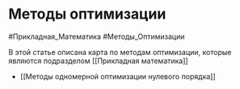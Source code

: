 # Методы оптимизации
#Прикладная_Математика #Методы_Оптимизации

В этой статье описана карта по методам оптимизации, которые являются подразделом [[Прикладная математика]]

- [[Методы одномерной оптимизации нулевого порядка]]
